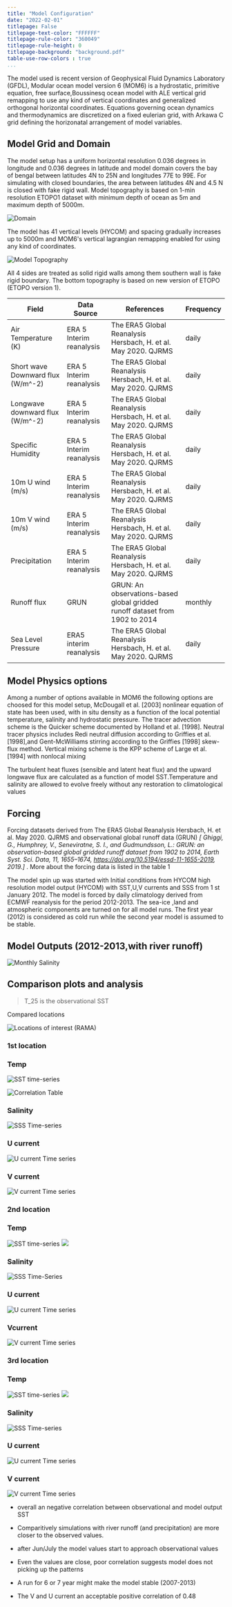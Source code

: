 ```yaml
---
title: "Model Configuration"
date: "2022-02-01"
titlepage: False
titlepage-text-color: "FFFFFF"
titlepage-rule-color: "360049"
titlepage-rule-height: 0
titlepage-background: "background.pdf"
table-use-row-colors : true
...
```


The model used is recent version of Geophysical Fluid Dynamics Laboratory (GFDL), Modular ocean model version 6 (MOM6) is a hydrostatic, primitive equation, free surface,Boussinesq ocean model with ALE vertical grid remapping to use any kind of vertical coordinates and generalized orthogonal horizontal coordinates. Equations governing ocean dynamics and thermodynamics are discretized on a fixed eulerian grid, with Arkawa C grid defining the horizonatal arrangement of model variables.

## Model Grid and Domain

The model setup has a uniform horizontal resolution 0.036 degrees in longitude and 0.036 degrees in latitude and model domain covers the bay of bengal between latitudes 4N to 25N and longitudes 77E to 99E. For simulating with closed boundaries, the area between latitudes 4N and 4.5 N is closed with fake rigid wall. Model topography is based on 1-min resolution ETOPO1 dataset with minimum depth of ocean as 5m and maximum depth of 5000m.  

![Domain](grid_system.png)




The model has 41 vertical levels (HYCOM) and spacing gradually increases up to 5000m and MOM6's vertical lagrangian remapping enabled for using any kind of coordinates. 


![Model Topography](topo.png)

All 4 sides are treated as solid rigid walls among them southern wall is fake rigid boundary. 
The bottom topography is based on new version of ETOPO (ETOPO version 1).




| Field | Data Source | References | Frequency |
| ---   | --- | --- | --- | 
| Air Temperature (K) | ERA 5 Interim reanalysis | The ERA5 Global Reanalysis  Hersbach, H. et al. May 2020. QJRMS | daily |
| Short wave Downward flux (W/m^-2) | ERA 5 Interim reanalysis | The ERA5 Global Reanalysis  Hersbach, H. et al. May 2020. QJRMS | daily |
| Longwave downward flux  (W/m^-2) | ERA 5 Interim reanalysis | The ERA5 Global Reanalysis  Hersbach, H. et al. May 2020. QJRMS | daily |
| Specific Humidity  | ERA 5 Interim reanalysis | The ERA5 Global Reanalysis  Hersbach, H. et al. May 2020. QJRMS | daily |
| 10m U wind (m/s)| ERA 5 Interim reanalysis | The ERA5 Global Reanalysis  Hersbach, H. et al. May 2020. QJRMS | daily |
| 10m V wind (m/s)| ERA 5 Interim reanalysis | The ERA5 Global Reanalysis  Hersbach, H. et al. May 2020. QJRMS | daily |
| Precipitation  | ERA 5 Interim reanalysis | The ERA5 Global Reanalysis  Hersbach, H. et al. May 2020. QJRMS | daily |
| Runoff flux  | GRUN |GRUN: An observations-based global gridded runoff dataset from 1902 to 2014 | monthly |
| Sea Level Pressure | ERA5 interim reanalysis | The ERA5 Global Reanalysis  Hersbach, H. et al. May 2020. QJRMS | daily |



## Model Physics options

Among a number of options available in MOM6 the following options are choosed for this model setup, McDougall et al. [2003] nonlinear equation of state has been used, with in situ density as a function of the local potential temperature, salinity and hydrostatic pressure. The tracer advection scheme is the Quicker scheme documented
by Holland et al. [1998]. Neutral tracer physics includes Redi neutral diffusion according to Griffies et al. [1998],and Gent-McWilliams stirring according to the Griffies [1998] skew-flux method. Vertical mixing scheme is the KPP scheme of Large et al. [1994] with nonlocal mixing

The turbulent heat fluxes (sensible and latent heat flux) and the upward longwave flux are calculated as a function of model SST.Temperature and salinity are allowed to evolve freely without any restoration to climatological values

## Forcing

Forcing datasets derived from The ERA5 Global Reanalysis  Hersbach, H. et al. May 2020. QJRMS and observational global runoff data (GRUN) *[ Ghiggi, G., Humphrey, V., Seneviratne, S. I., and Gudmundsson, L.: GRUN: an observation-based global gridded runoff dataset from 1902 to 2014, Earth Syst. Sci. Data, 11, 1655–1674, https://doi.org/10.5194/essd-11-1655-2019, 2019.]* . More about the forcing data is listed in the table 1

The model spin up was started with Initial conditions from HYCOM high resolution model output (HYCOM) with SST,U,V currents and SSS from 1 st January 2012. The model is forced by daily climatology derived from ECMWF reanalysis for the period 2012-2013. The sea-ice ,land and atmospheric components are turned on for all model runs. The first year (2012) is considered as cold run while the second year model is assumed to be stable.

## Model Outputs (2012-2013,with river runoff)

![Monthly Salinity](SSS.png)

## Comparison plots and analysis
> T_25 is the observational SST
 
Compared locations

![Locations of interest (RAMA)](com_dom.png)

### 1st location

### Temp
![SST time-series](2ndloc.png)

![Correlation Table](loc02corr.png)

### Salinity

![SSS Time-series](2ndlocsss.png)


### U current

![U current Time series](2ndlocuu.png)

### V current

![V current Time series](2ndlocvv.png)


### 2nd location

### Temp


![SST time-series](3ndloc.png)
![](3rdloc_corr.png)

### Salinity

![SSS Time-Series](3ndlocsss.png)

### U current
![U current Time series](3ndlocuu.png)

### Vcurrent
![V current Time series](3ndlocvv.png)

### 3rd location

### Temp


![SST time-series](4ndloc.png)
![](4thloccorr.png)

### Salinity

![SSS Time-series](4ndlocsss.png)

### U current

![U current Time series](4ndlocuu.png)

### V current
![V current Time series](4ndlocvv.png)



- overall an negative correlation between observational and model output SST
- Comparitively simulations with river runoff (and precipitation) are more closer to the observed values.
- after Jun/July the model values start to approach observational values 
- Even the values are close, poor correlation suggests model does not picking up the patterns
- A run for 6 or 7 year might make the model stable (2007-2013)


- The V and U current an acceptable positive correlation of 0.48